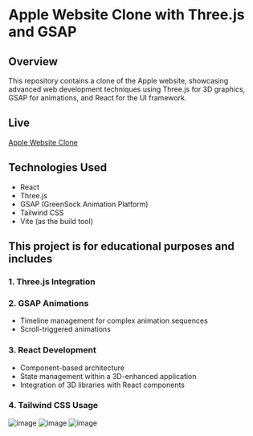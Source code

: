 # Apple Website Clone with Three.js and GSAP

## Overview
This repository contains a clone of the Apple website, showcasing advanced web development techniques using Three.js for 3D graphics, GSAP for animations, and React for the UI framework.

## Live
[Apple Website Clone](https://threejs-gsap-applewebsite.vercel.app)

## Technologies Used
- React
- Three.js
- GSAP (GreenSock Animation Platform)
- Tailwind CSS
- Vite (as the build tool)

## This project is for educational purposes and includes

### 1. Three.js Integration

### 2. GSAP Animations
- Timeline management for complex animation sequences
- Scroll-triggered animations

### 3. React Development
- Component-based architecture
- State management within a 3D-enhanced application
- Integration of 3D libraries with React components

### 4. Tailwind CSS Usage

![image](https://github.com/user-attachments/assets/4d1702e0-a1f4-4b30-8e88-f73ccbf357e6)
![image](https://github.com/user-attachments/assets/2b34d729-1b34-41be-a03c-e68b0d441256)
![image](https://github.com/user-attachments/assets/a195d7fa-b7fb-487d-9c5a-00300801b6e1)


